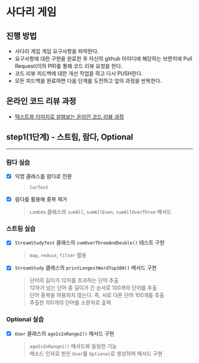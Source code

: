 # 사다리 게임
## 진행 방법
* 사다리 게임 게임 요구사항을 파악한다.
* 요구사항에 대한 구현을 완료한 후 자신의 github 아이디에 해당하는 브랜치에 Pull Request(이하 PR)를 통해 코드 리뷰 요청을 한다.
* 코드 리뷰 피드백에 대한 개선 작업을 하고 다시 PUSH한다.
* 모든 피드백을 완료하면 다음 단계를 도전하고 앞의 과정을 반복한다.

## 온라인 코드 리뷰 과정
* [텍스트와 이미지로 살펴보는 온라인 코드 리뷰 과정](https://github.com/nextstep-step/nextstep-docs/tree/master/codereview)


## step1(1단계) - 스트림, 람다, Optional

---

### 람다 실습
- [x] 익명 클래스를 람다로 전환
  > `CarTest`
- [x] 람다를 활용해 중복 제거
  > `Lambda` 클래스의 `sumAll`, `sumAllEven`, `sumAllOverThree` 메서드

### 스트림 실습
- [x] `StreamStudyTest` 클래스의 `sumOverThreeAndDouble()` 테스트 구현
  > `map`, `reduce`, `filter` 활용
- [x] `StreamStudy` 클래스의 `printLongestWordTop100()` 메서드 구현
  > 단어의 길이가 12자를 초과하는 단어 추출  
  > 12자가 넘는 단어 중 길이가 긴 순서로 100개의 단어를 추출  
  > 단어 중복을 허용하지 않는다. 즉, 서로 다른 단어 100개를 추출    
  > 추출한 100개의 단어를 소문자로 출력
  
### Optional 실습
- [x] `User` 클래스의 `ageIsInRange2()` 메서드 구현
  > `ageIsInRange1()` 메서드와 동일한 기능  
  > 메소드 인자로 받은 `User`를 `Optional`로 생성하여 메서드 구현